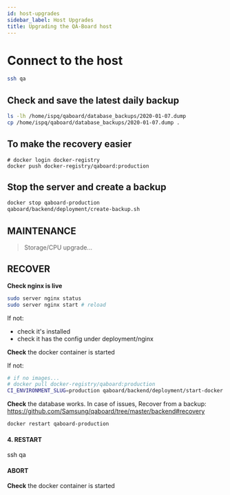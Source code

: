 ```yaml
---
id: host-upgrades
sidebar_label: Host Upgrades
title: Upgrading the QA-Board host
---
```


# Connect to the host
```bash
ssh qa
```

## Check and save the latest daily backup
```bash
ls -lh /home/ispq/qaboard/database_backups/2020-01-07.dump
cp /home/ispq/qaboard/database_backups/2020-01-07.dump .
```

## To make the recovery easier
```
# docker login docker-registry
docker push docker-registry/qaboard:production
```

## Stop the server and create a backup 
```bash
docker stop qaboard-production
qaboard/backend/deployment/create-backup.sh
```

## MAINTENANCE
> Storage/CPU upgrade...

## RECOVER
**Check nginx is live**
```bash
sudo server nginx status
sudo server nginx start # reload
```

If not:
- check it's installed
- check it has the config under deployment/nginx

**Check** the docker container is started

If not:
```bash
# if no images...
# docker pull docker-registry/qaboard:production
CI_ENVIRONMENT_SLUG=production qaboard/backend/deployment/start-docker.sh
```

**Check** the database works. In case of issues, Recover from a backup: https://github.com/Samsung/qaboard/tree/master/backend#recovery

```bash
docker restart qaboard-production
```
#### 4. RESTART
ssh qa

#### ABORT ###################
**Check** the docker container is started
